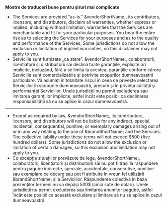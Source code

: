 **Mostre de traduceri bune pentru șiruri mai complicate**

* The Services are provided "as-is." &vendorShortName;, its contributors, licensors, and distributors, disclaim all warranties, whether express or implied, including without limitation, warranties that the Services are merchantable and fit for your particular purposes. You bear the entire risk as to selecting the Services for your purposes and as to the quality and performance of the Services. Some jurisdictions do not allow the exclusion or limitation of implied warranties, so this disclaimer may not apply to you.
* Serviciile sunt furnizate „ca atare”. &vendorShortName;, colaboratorii, licențiatorii și distribuitorii săi declină toate garanțiile, explicite ori implicite, incluzând, fără a se limita la acestea, garanțiile conform cărora Serviciile sunt comercializabile și potrivite scopurilor dumneavoastră particulare. Vă asumați în totalitate riscul în ceea ce privește selectarea Serviciilor în scopurile dumneavoastră, precum și în privința calității și performanței Serviciilor. Unele jurisdicții nu permit excluderea sau limitarea garanțiilor implicite, astfel încât este posibil ca declinarea responsabilității să nu se aplice în cazul dumneavoastră.

---

* Except as required by law, &vendorShortName;, its contributors, licensors, and distributors will not be liable for any indirect, special, incidental, consequential, punitive, or exemplary damages arising out of or in any way relating to the use of &brandShortName; and the Services. The collective liability under these terms will not exceed $500 (five hundred dollars). Some jurisdictions do not allow the exclusion or limitation of certain damages, so this exclusion and limitation may not apply to you.
* Cu excepția situațiilor prevăzute de lege, &vendorShortName;, colaboratorii, licențiatorii și distribuitorii săi nu pot fi trași la răspundere pentru pagube indirecte, speciale, accidentale, consecutive, punitive sau exemplare ce decurg sau pot fi atribuite în vreun fel utilizării &brandShortName; și a Serviciilor. Răspunderea colectivă în baza prezenților termeni nu va depăși 500$ (cinci sute de dolari). Unele jurisdicții nu permit excluderea sau limitarea anumitor pagube, astfel încât este posibil ca această excludere și limitare să nu se aplice în cazul dumneavoastră.

